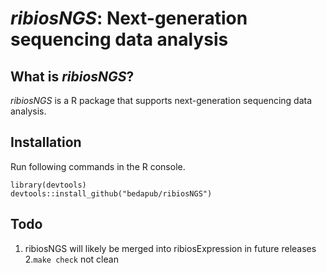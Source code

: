 *ribiosNGS*: Next-generation sequencing data analysis
===

## What is *ribiosNGS*?

*ribiosNGS* is a R package that supports next-generation sequencing data analysis.


## Installation

Run following commands in the R console.

```{R}
library(devtools)
devtools::install_github("bedapub/ribiosNGS")
```

## Todo

1. ribiosNGS will likely be merged into ribiosExpression in future releases
2.`make check` not clean
